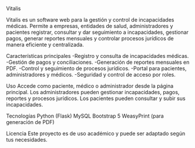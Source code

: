 Vitalis

Vitalis es un software web para la gestión y control de incapacidades médicas. Permite a empresas, entidades de salud, administradores y pacientes registrar, consultar y dar seguimiento a incapacidades, gestionar pagos, generar reportes mensuales y controlar procesos jurídicos de manera eficiente y centralizada.

Características principales
-Registro y consulta de incapacidades médicas.
-Gestión de pagos y conciliaciones.
-Generación de reportes mensuales en PDF.
-Control y seguimiento de procesos jurídicos.
-Portal para pacientes, administradores y médicos.
-Seguridad y control de acceso por roles.

Uso
Accede como paciente, médico o administrador desde la página principal.
Los administradores pueden gestionar incapacidades, pagos, reportes y procesos jurídicos.
Los pacientes pueden consultar y subir sus incapacidades.

Tecnologías
Python (Flask)
MySQL
Bootstrap 5
WeasyPrint (para generación de PDF)

Licencia
Este proyecto es de uso académico y puede ser adaptado según tus necesidades.

